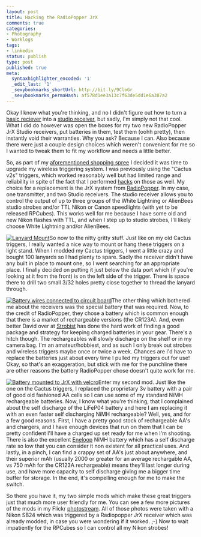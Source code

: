 ```yaml
---
layout: post
title: Hacking the RadioPopper JrX
comments: true
categories:
- Photography
- Worklogs
tags:
- linkedin
status: publish
type: post
published: true
meta:
  syntaxhighlighter_encoded: '1'
  _edit_last: '1'
  _sexybookmarks_shortUrl: http://bit.ly/9CloGr
  _sexybookmarks_permaHash: af578d1ee3a13c7f63de5dd1e6a387a2
---
```

<p>Okay I know what you're thinking, and no I didn't figure out how to turn a <a href="http://shop.radiopopper.com/radiopopperjrxreceiverbasicusca.aspx" target="_blank">basic reciever</a> into a <a href="http://shop.radiopopper.com/radiopopperjrxreceiverstudiousca.aspx" target="_blank">studio receiver</a>, but sadly, I'm simply not that cool.  What I did do however was open the boxes for my two new RadioPopper JrX Studio receivers, put batteries in them, test them (oohh pretty), then instantly void their warranties.  Why you ask?  Because I can.  Also because there were just a couple design choices which weren't convenient for me so I wanted to tweak them to fit my workflow and needs a little better.</p>

<p>So, as part of my <a href="http://www.nslms.com/2009/09/13/you-get-what-you-pay-for-or-less/" target="_blank">aforementioned shopping spree</a> I decided it was time to upgrade my wireless triggering system.  I was previously using the "Cactus v2s" triggers, which worked reasonably well but had limited range and reliability in spite of the fact that I performed <a href="http://jeremykuster.blogspot.com/2007/10/gi-cactus-v2s-modification-tutorial.html" target="_blank">hacks</a> on those as well.  My choice for a replacement is the JrX system from <a href="http://radiopopper.com" target="_blank">RadioPopper</a>.  In my case, one transmitter, and two Studio receivers.  The studio receiver allows you to control the output of up to three groups of the White Lightning or AlienBees studio strobes and/or TTL Nikon or Canon speedlights (with yet to be released RPCubes).  This works well for me because I have some old and new Nikon flashes with TTL, and when I step up to studio strobes, I'll likely choose White Lightning and/or AlienBees.</p>

<p><a href="http://www.flickr.com/photos/rgeyer/3930133107/" target="_blank"><img src="http://farm3.static.flickr.com/2480/3930133107_ff5ffe3d73_m.jpg" alt="Lanyard Mount" class="alignright" /></a>So now to the nitty gritty stuff.  Just like on my old Cactus triggers, I really wanted a nice way to mount or hang these triggers on a light stand.  When I modded my Cactus triggers, I went a little crazy and bought 100 lanyards so I had plenty to spare.  Sadly the receiver didn't have any built in place to mount one, so I went searching for an appropriate place.  I finally decided on putting it just below the data port which (if you're looking at it from the front) is on the left side of the trigger.  There is space there to drill two small 3/32 holes pretty close together to thread the lanyard through.</p>

<p><a href="http://www.flickr.com/photos/rgeyer/3930132757/" target="_blank"><img src="http://farm3.static.flickr.com/2493/3930132757_a402fd6bda_m.jpg" alt="Battery wires connected to circuit board" class="alignleft" /></a>The other thing which bothered me about the receivers was the special battery that was required.  Now, to the credit of RadioPopper, they chose a battery which is common enough that there is a market of rechargeable versions (the CR123A).  And, even better David over at <a href="http://www.strobist.blogspot.com" target="_blank">Strobist</a> has done the hard work of finding a good package and strategy for keeping charged batteries in your gear.  There's a hitch though.  The rechargeables will slowly discharge on the shelf or in my camera bag.  I'm an amateur/hobbiest, and as such I only break out strobes and wireless triggers maybe once or twice a week.  Chances are I'd have to replace the batteries just about every time I pulled my triggers out for use!  Okay, so that's an exaggeration, but stick with me for the punchline there are other reasons the battery RadioPopper chose doesn't quite work for me.</p>

<p><a href="http://www.flickr.com/photos/rgeyer/3930910642/" target="_blank"><img src="http://farm3.static.flickr.com/2521/3930910642_84e79eb59e_m.jpg" alt="Battery mounted to JrX with velcro" class="alignright" /></a>Enter my second mod.  Just like the one on the Cactus triggers, I replaced the proprietary 3v battery with a pair of good old fashioned AA cells so I can use some of my standard NiMH rechargeable batteries.  Now, I know what you're thinking, that I complained about the self discharge of the LiFeP04 battery and here I am replacing it with an even faster self discharging NiMH rechargeable?  Well, yes, and for a few good reasons.  First, I have a pretty good stock of rechargeable AA's and chargers, and I have enough devices that run on them that I can be pretty confident I'll have a charged up set ready for me when I'm shooting.  There is also the excellent <a href="http://www.eneloop.info/" target="_blank">Eneloop</a> NiMH battery which has a self discharge rate so low that you can consider it non existent for all practical uses.  And lastly, in a pinch, I can find a crappy set of AA's just about anywhere, and their superior mAh (usually 2000 or greater for an average rechargable AA, vs 750 mAh for the CR123A rechargeable) means they'll last longer during use, and have more capacity to self discharge giving me a bigger time buffer for storage.  In the end, it's compelling enough for me to make the switch.</p>

<p>So there you have it, my two simple mods which make these great triggers just that much more user friendly for me.  You can see a few more pictures of the mods in my Flickr <a href="http://www.flickr.com/photos/rgeyer/sets/72157622401801774/" target="_blank">photostream</a>.  All of those photos were taken with a Nikon SB24 which was triggered by a Radiopopper JrX receiver which was already modded, in case you were wondering if it worked.  ;-)  Now to wait impatiently for the RPCubes so I can control all my Nikon strobes!</p>
